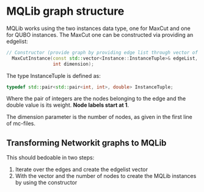 # MQLib graph structure

MQLib works using the two instances data type, one for MaxCut and one for QUBO instances.
The MaxCut one can be constructed via providing an edgelist:

```c++
// Constructor (provide graph by providing edge list through vector of tuples)
  MaxCutInstance(const std::vector<Instance::InstanceTuple>& edgeList,
                 int dimension);
```

The type InstanceTuple is defined as:
```c++
typedef std::pair<std::pair<int, int>, double> InstanceTuple;
```

Where the pair of integers are the nodes belonging to the edge and the double value is its weight.
**Node labels start at 1**.

The dimension parameter is the number of nodes, as given in the first line of mc-files.


## Transforming Networkit graphs to MQLib

This should bedoable in two steps:

1. Iterate over the edges and create the edgelist vector
2. With the vector and the number of nodes to create the MQLib instances by using the constructor
